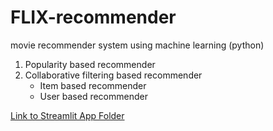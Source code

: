 # FLIX-recommender
movie recommender system using machine learning (python)

1. Popularity based recommender
2. Collaborative filtering based recommender
   * Item based recommender
   * User based recommender
  
[Link to Streamlit App Folder](https://github.com/AartiPBhagat/MyFlixFlow_Recommender_App)
